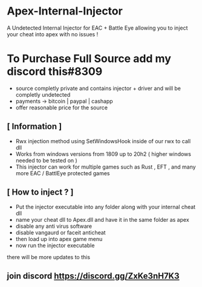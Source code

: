 # Apex-Internal-Injector
A Undetected Internal Injector for EAC + Battle Eye allowing you to inject your cheat into apex with no issues !

# To Purchase Full Source add my discord this#8309
- source completly private and contains injector + driver and will be completly undetected
- payments -> bitcoin | paypal | cashapp 
- offer reasonable price for the source 

## [ Information ]

- Rwx injection method using SetWindowsHook inside of our rwx to call dll
- Works from windows versions from 1809 up to 20h2 ( higher windows needed to be tested on )
- This injector can work for multiple games such as Rust , EFT , and many more EAC / BattlEye protected games 


## [ How to inject ? ]
- Put the injector executable into any folder along with your internal cheat dll
- name your cheat dll to Apex.dll and have it in the same folder as apex 
- disable any anti virus software 
- disable vangaurd or faceit anticheat 
- then load up into apex game menu
- now run the injector executable



there will be more updates to this 

## join discord https://discord.gg/ZxKe3nH7K3
